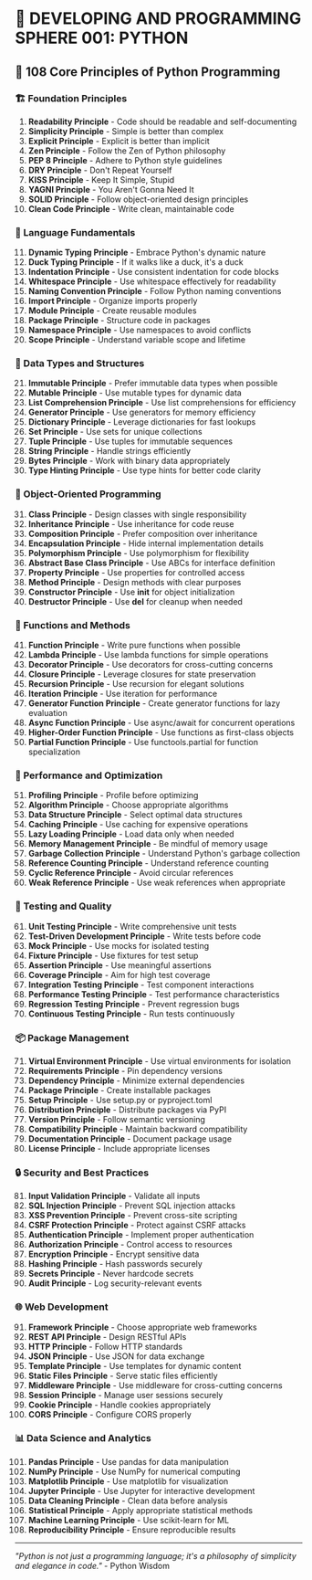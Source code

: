 # 🌟 DEVELOPING AND PROGRAMMING SPHERE 001: PYTHON

## 🐍 108 Core Principles of Python Programming

### 🏗️ Foundation Principles

1. **Readability Principle** - Code should be readable and self-documenting
2. **Simplicity Principle** - Simple is better than complex
3. **Explicit Principle** - Explicit is better than implicit
4. **Zen Principle** - Follow the Zen of Python philosophy
5. **PEP 8 Principle** - Adhere to Python style guidelines
6. **DRY Principle** - Don't Repeat Yourself
7. **KISS Principle** - Keep It Simple, Stupid
8. **YAGNI Principle** - You Aren't Gonna Need It
9. **SOLID Principle** - Follow object-oriented design principles
10. **Clean Code Principle** - Write clean, maintainable code

### 🎯 Language Fundamentals

11. **Dynamic Typing Principle** - Embrace Python's dynamic nature
12. **Duck Typing Principle** - If it walks like a duck, it's a duck
13. **Indentation Principle** - Use consistent indentation for code blocks
14. **Whitespace Principle** - Use whitespace effectively for readability
15. **Naming Convention Principle** - Follow Python naming conventions
16. **Import Principle** - Organize imports properly
17. **Module Principle** - Create reusable modules
18. **Package Principle** - Structure code in packages
19. **Namespace Principle** - Use namespaces to avoid conflicts
20. **Scope Principle** - Understand variable scope and lifetime

### 🧮 Data Types and Structures

21. **Immutable Principle** - Prefer immutable data types when possible
22. **Mutable Principle** - Use mutable types for dynamic data
23. **List Comprehension Principle** - Use list comprehensions for efficiency
24. **Generator Principle** - Use generators for memory efficiency
25. **Dictionary Principle** - Leverage dictionaries for fast lookups
26. **Set Principle** - Use sets for unique collections
27. **Tuple Principle** - Use tuples for immutable sequences
28. **String Principle** - Handle strings efficiently
29. **Bytes Principle** - Work with binary data appropriately
30. **Type Hinting Principle** - Use type hints for better code clarity

### 🎨 Object-Oriented Programming

31. **Class Principle** - Design classes with single responsibility
32. **Inheritance Principle** - Use inheritance for code reuse
33. **Composition Principle** - Prefer composition over inheritance
34. **Encapsulation Principle** - Hide internal implementation details
35. **Polymorphism Principle** - Use polymorphism for flexibility
36. **Abstract Base Class Principle** - Use ABCs for interface definition
37. **Property Principle** - Use properties for controlled access
38. **Method Principle** - Design methods with clear purposes
39. **Constructor Principle** - Use __init__ for object initialization
40. **Destructor Principle** - Use __del__ for cleanup when needed

### 🔧 Functions and Methods

41. **Function Principle** - Write pure functions when possible
42. **Lambda Principle** - Use lambda functions for simple operations
43. **Decorator Principle** - Use decorators for cross-cutting concerns
44. **Closure Principle** - Leverage closures for state preservation
45. **Recursion Principle** - Use recursion for elegant solutions
46. **Iteration Principle** - Use iteration for performance
47. **Generator Function Principle** - Create generator functions for lazy evaluation
48. **Async Function Principle** - Use async/await for concurrent operations
49. **Higher-Order Function Principle** - Use functions as first-class objects
50. **Partial Function Principle** - Use functools.partial for function specialization

### 🚀 Performance and Optimization

51. **Profiling Principle** - Profile before optimizing
52. **Algorithm Principle** - Choose appropriate algorithms
53. **Data Structure Principle** - Select optimal data structures
54. **Caching Principle** - Use caching for expensive operations
55. **Lazy Loading Principle** - Load data only when needed
56. **Memory Management Principle** - Be mindful of memory usage
57. **Garbage Collection Principle** - Understand Python's garbage collection
58. **Reference Counting Principle** - Understand reference counting
59. **Cyclic Reference Principle** - Avoid circular references
60. **Weak Reference Principle** - Use weak references when appropriate

### 🧪 Testing and Quality

61. **Unit Testing Principle** - Write comprehensive unit tests
62. **Test-Driven Development Principle** - Write tests before code
63. **Mock Principle** - Use mocks for isolated testing
64. **Fixture Principle** - Use fixtures for test setup
65. **Assertion Principle** - Use meaningful assertions
66. **Coverage Principle** - Aim for high test coverage
67. **Integration Testing Principle** - Test component interactions
68. **Performance Testing Principle** - Test performance characteristics
69. **Regression Testing Principle** - Prevent regression bugs
70. **Continuous Testing Principle** - Run tests continuously

### 📦 Package Management

71. **Virtual Environment Principle** - Use virtual environments for isolation
72. **Requirements Principle** - Pin dependency versions
73. **Dependency Principle** - Minimize external dependencies
74. **Package Principle** - Create installable packages
75. **Setup Principle** - Use setup.py or pyproject.toml
76. **Distribution Principle** - Distribute packages via PyPI
77. **Version Principle** - Follow semantic versioning
78. **Compatibility Principle** - Maintain backward compatibility
79. **Documentation Principle** - Document package usage
80. **License Principle** - Include appropriate licenses

### 🔒 Security and Best Practices

81. **Input Validation Principle** - Validate all inputs
82. **SQL Injection Principle** - Prevent SQL injection attacks
83. **XSS Prevention Principle** - Prevent cross-site scripting
84. **CSRF Protection Principle** - Protect against CSRF attacks
85. **Authentication Principle** - Implement proper authentication
86. **Authorization Principle** - Control access to resources
87. **Encryption Principle** - Encrypt sensitive data
88. **Hashing Principle** - Hash passwords securely
89. **Secrets Principle** - Never hardcode secrets
90. **Audit Principle** - Log security-relevant events

### 🌐 Web Development

91. **Framework Principle** - Choose appropriate web frameworks
92. **REST API Principle** - Design RESTful APIs
93. **HTTP Principle** - Follow HTTP standards
94. **JSON Principle** - Use JSON for data exchange
95. **Template Principle** - Use templates for dynamic content
96. **Static Files Principle** - Serve static files efficiently
97. **Middleware Principle** - Use middleware for cross-cutting concerns
98. **Session Principle** - Manage user sessions securely
99. **Cookie Principle** - Handle cookies appropriately
100. **CORS Principle** - Configure CORS properly

### 📊 Data Science and Analytics

101. **Pandas Principle** - Use pandas for data manipulation
102. **NumPy Principle** - Use NumPy for numerical computing
103. **Matplotlib Principle** - Use matplotlib for visualization
104. **Jupyter Principle** - Use Jupyter for interactive development
105. **Data Cleaning Principle** - Clean data before analysis
106. **Statistical Principle** - Apply appropriate statistical methods
107. **Machine Learning Principle** - Use scikit-learn for ML
108. **Reproducibility Principle** - Ensure reproducible results

---

*"Python is not just a programming language; it's a philosophy of simplicity and elegance in code."* - Python Wisdom



